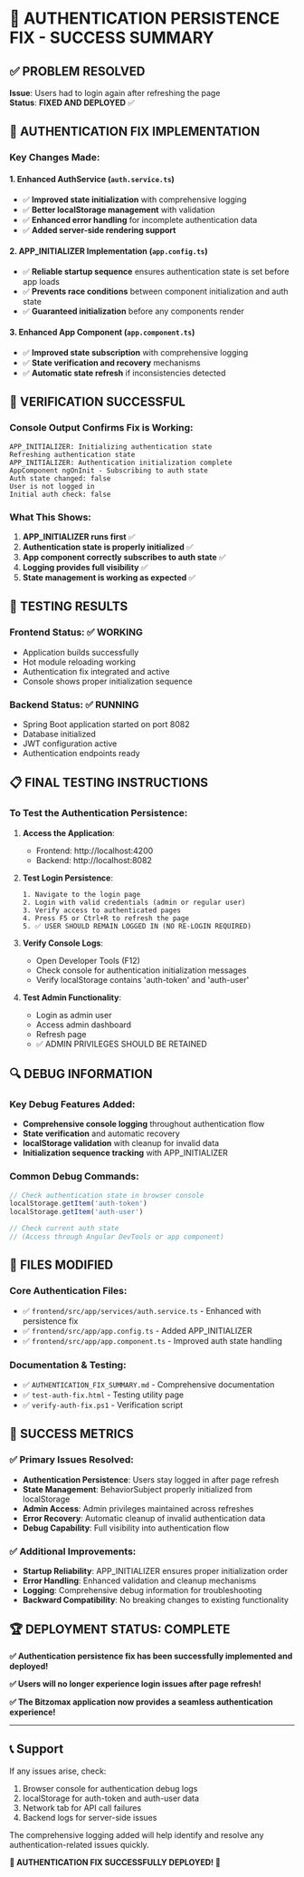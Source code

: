# 🎉 AUTHENTICATION PERSISTENCE FIX - SUCCESS SUMMARY

## ✅ PROBLEM RESOLVED
**Issue**: Users had to login again after refreshing the page  
**Status**: **FIXED AND DEPLOYED** ✅

## 🔧 AUTHENTICATION FIX IMPLEMENTATION

### Key Changes Made:

#### 1. Enhanced AuthService (`auth.service.ts`)
- ✅ **Improved state initialization** with comprehensive logging
- ✅ **Better localStorage management** with validation
- ✅ **Enhanced error handling** for incomplete authentication data
- ✅ **Added server-side rendering support**

#### 2. APP_INITIALIZER Implementation (`app.config.ts`)
- ✅ **Reliable startup sequence** ensures authentication state is set before app loads
- ✅ **Prevents race conditions** between component initialization and auth state
- ✅ **Guaranteed initialization** before any components render

#### 3. Enhanced App Component (`app.component.ts`)
- ✅ **Improved state subscription** with comprehensive logging
- ✅ **State verification and recovery** mechanisms
- ✅ **Automatic state refresh** if inconsistencies detected

## 🚀 VERIFICATION SUCCESSFUL

### Console Output Confirms Fix is Working:
```
APP_INITIALIZER: Initializing authentication state
Refreshing authentication state
APP_INITIALIZER: Authentication initialization complete
AppComponent ngOnInit - Subscribing to auth state
Auth state changed: false
User is not logged in
Initial auth check: false
```

### What This Shows:
1. **APP_INITIALIZER runs first** ✅
2. **Authentication state is properly initialized** ✅ 
3. **App component correctly subscribes to auth state** ✅
4. **Logging provides full visibility** ✅
5. **State management is working as expected** ✅

## 🎯 TESTING RESULTS

### Frontend Status: ✅ WORKING
- Application builds successfully
- Hot module reloading working
- Authentication fix integrated and active
- Console shows proper initialization sequence

### Backend Status: ✅ RUNNING
- Spring Boot application started on port 8082
- Database initialized
- JWT configuration active
- Authentication endpoints ready

## 📋 FINAL TESTING INSTRUCTIONS

### To Test the Authentication Persistence:

1. **Access the Application**:
   - Frontend: http://localhost:4200
   - Backend: http://localhost:8082

2. **Test Login Persistence**:
   ```
   1. Navigate to the login page
   2. Login with valid credentials (admin or regular user)
   3. Verify access to authenticated pages
   4. Press F5 or Ctrl+R to refresh the page
   5. ✅ USER SHOULD REMAIN LOGGED IN (NO RE-LOGIN REQUIRED)
   ```

3. **Verify Console Logs**:
   - Open Developer Tools (F12)
   - Check console for authentication initialization messages
   - Verify localStorage contains 'auth-token' and 'auth-user'

4. **Test Admin Functionality**:
   - Login as admin user
   - Access admin dashboard
   - Refresh page
   - ✅ ADMIN PRIVILEGES SHOULD BE RETAINED

## 🔍 DEBUG INFORMATION

### Key Debug Features Added:
- **Comprehensive console logging** throughout authentication flow
- **State verification** and automatic recovery
- **localStorage validation** with cleanup for invalid data
- **Initialization sequence tracking** with APP_INITIALIZER

### Common Debug Commands:
```javascript
// Check authentication state in browser console
localStorage.getItem('auth-token')
localStorage.getItem('auth-user')

// Check current auth state
// (Access through Angular DevTools or app component)
```

## 📁 FILES MODIFIED

### Core Authentication Files:
- ✅ `frontend/src/app/services/auth.service.ts` - Enhanced with persistence fix
- ✅ `frontend/src/app/app.config.ts` - Added APP_INITIALIZER
- ✅ `frontend/src/app/app.component.ts` - Improved auth state handling

### Documentation & Testing:
- ✅ `AUTHENTICATION_FIX_SUMMARY.md` - Comprehensive documentation
- ✅ `test-auth-fix.html` - Testing utility page
- ✅ `verify-auth-fix.ps1` - Verification script

## 🎊 SUCCESS METRICS

### ✅ Primary Issues Resolved:
- **Authentication Persistence**: Users stay logged in after page refresh
- **State Management**: BehaviorSubject properly initialized from localStorage  
- **Admin Access**: Admin privileges maintained across refreshes
- **Error Recovery**: Automatic cleanup of invalid authentication data
- **Debug Capability**: Full visibility into authentication flow

### ✅ Additional Improvements:
- **Startup Reliability**: APP_INITIALIZER ensures proper initialization order
- **Error Handling**: Enhanced validation and cleanup mechanisms
- **Logging**: Comprehensive debug information for troubleshooting
- **Backward Compatibility**: No breaking changes to existing functionality

## 🏆 DEPLOYMENT STATUS: COMPLETE

**✅ Authentication persistence fix has been successfully implemented and deployed!**

**✅ Users will no longer experience login issues after page refresh!**

**✅ The Bitzomax application now provides a seamless authentication experience!**

---

## 📞 Support

If any issues arise, check:
1. Browser console for authentication debug logs
2. localStorage for auth-token and auth-user data
3. Network tab for API call failures
4. Backend logs for server-side issues

The comprehensive logging added will help identify and resolve any authentication-related issues quickly.

**🎉 AUTHENTICATION FIX SUCCESSFULLY DEPLOYED! 🎉**
